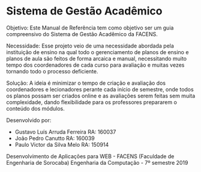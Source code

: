 # Sistema de Gestão Acadêmico

Objetivo:
Este Manual de Referência tem como objetivo ser um guia compreensivo do Sistema de Gestão Acadêmico da FACENS.

Necessidade:
Esse projeto veio de uma necessidade abordada pela instituição de ensino na qual todo o gerenciamento de planos de ensino e planos de aula são feitos de forma arcaica e manual, necessitando muito tempo dos coordenadores de cada curso para avaliação e muitas vezes tornando todo o processo deficiente.

Solução:
A ideia é minimizar o tempo de criação e avaliação dos coordenadores e lecionadores perante cada início de semestre, onde todos os planos possam ser criados online e as avaliações serem feitas sem muita complexidade, dando flexibilidade para os professores prepararem o conteúdo dos módulos.

Desenvolvido por:
- Gustavo Luís Arruda Ferreira RA: 160037
- João Pedro Canutto           RA: 160039
- Paulo Victor da Silva Melo   RA: 150914

Desenvolvimento de Aplicações para WEB - FACENS (Faculdade de Engenharia de Sorocaba)
Engenharia da Computação - 7º semestre
2019
